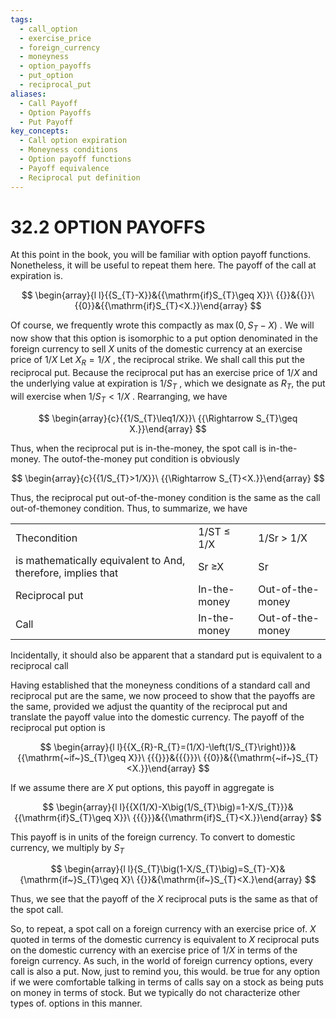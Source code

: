 ```yaml
---
tags:
  - call_option
  - exercise_price
  - foreign_currency
  - moneyness
  - option_payoffs
  - put_option
  - reciprocal_put
aliases:
  - Call Payoff
  - Option Payoffs
  - Put Payoff
key_concepts:
  - Call option expiration
  - Moneyness conditions
  - Option payoff functions
  - Payoff equivalence
  - Reciprocal put definition
---
```


# 32.2 OPTION PAYOFFS

At this point in the book, you will be familiar with option payoff functions. Nonetheless, it will be useful to repeat them here. The payoff of the call at expiration is.

$$
\begin{array}{l l}{{S_{T}-X}}&{{\mathrm{if}S_{T}\geq X}}\ {{}}&{{}}\ {{0}}&{{\mathrm{if}S_{T}<X.}}\end{array}
$$

Of course, we frequently wrote this compactly as $\operatorname*{max}\bigl(0,S_{T}-X\bigr)$ . We will now show that this option is isomorphic to a put option denominated in the foreign currency to sell $X$ units of the domestic currency at an exercise price of $1/X$ Let $X_{R}=1/X$ , the reciprocal strike. We shall call this put the reciprocal put. Because the reciprocal put has an exercise price of $1/X$ and the underlying value at expiration is $1/S_{T}$ , which we designate as $R_{T},$ the put will exercise when $1/S_{T}<1/X$ . Rearranging, we have

$$
\begin{array}{c}{{1/S_{T}\leq1/X}}\ {{\Rightarrow S_{T}\geq X.}}\end{array}
$$

Thus, when the reciprocal put is in-the-money, the spot call is in-the-money. The outof-the-money put condition is obviously

$$
\begin{array}{c}{{1/S_{T}>1/X}}\ {{\Rightarrow S_{T}<X.}}\end{array}
$$

Thus, the reciprocal put out-of-the-money condition is the same as the call out-of-themoney condition. Thus, to summarize, we have

<html><body><table><tr><td>Thecondition</td><td>1/ST ≤ 1/X</td><td>1/Sr > 1/X</td></tr><tr><td>is mathematically equivalent to And, therefore, implies that</td><td>Sr ≥X</td><td>Sr <X</td></tr><tr><td>Reciprocal put</td><td>In-the-money</td><td>Out-of-the-money</td></tr><tr><td>Call</td><td>In-the-money</td><td>Out-of-the-money</td></tr></table></body></html>

Incidentally, it should also be apparent that a standard put is equivalent to a reciprocal call

Having established that the moneyness conditions of a standard call and reciprocal put are the same, we now proceed to show that the payoffs are the same, provided we adjust the quantity of the reciprocal put and translate the payoff value into the domestic currency. The payoff of the reciprocal put option is

$$
\begin{array}{l l}{{X_{R}-R_{T}=(1/X)-\left(1/S_{T}\right)}}&{{\mathrm{~if~}S_{T}\geq X}}\ {{{}}}&{{{}}}\ {{0}}&{{\mathrm{~if~}S_{T}<X.}}\end{array}
$$

If we assume there are $X$ put options, this payoff in aggregate is

$$
\begin{array}{l l}{{X(1/X)-X\big(1/S_{T}\big)=1-X/S_{T}}}&{{\mathrm{if}S_{T}\geq X}}\ {{{}}}&{{\mathrm{if}S_{T}<X.}}\end{array}
$$

This payoff is in units of the foreign currency. To convert to domestic currency, we multiply by $S_{T}$

$$
\begin{array}{l l}{S_{T}\big(1-X/S_{T}\big)=S_{T}-X}&{\mathrm{if~}S_{T}\geq X}\ {{}}&{\mathrm{if~}S_{T}<X.}\end{array}
$$

Thus, we see that the payoff of the $X$ reciprocal puts is the same as that of the spot call.

So, to repeat, a spot call on a foreign currency with an exercise price of. $X$ quoted in terms of the domestic currency is equivalent to $X$ reciprocal puts on the domestic currency with an exercise price of $1/X$ in terms of the foreign currency. As such, in the world of foreign currency options, every call is also a put. Now, just to remind you, this would. be true for any option if we were comfortable talking in terms of calls say on a stock as being puts on money in terms of stock. But we typically do not characterize other types of. options in this manner.
